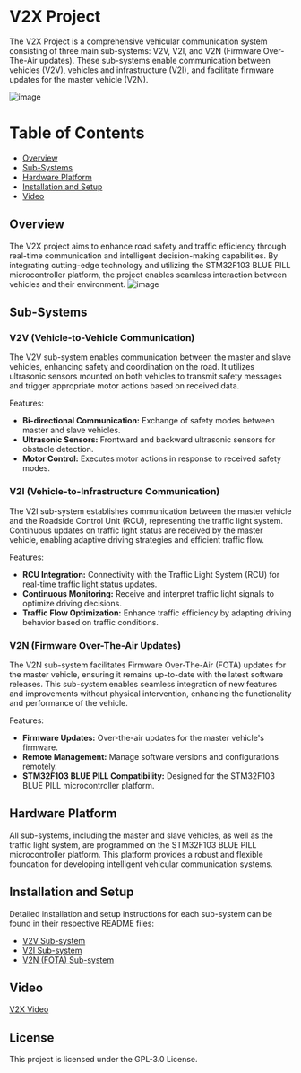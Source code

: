 # V2X Project
The V2X Project is a comprehensive vehicular communication system consisting of three main sub-systems: V2V, V2I, and V2N (Firmware Over-The-Air updates). These sub-systems enable communication between vehicles (V2V), vehicles and infrastructure (V2I), and facilitate firmware updates for the master vehicle (V2N).

![image](https://github.com/mohnagah/V2X_STM32_BLUEPILL/assets/157398651/ecb7130c-e697-464e-97d5-9eb3485a362e)

# Table of Contents
* [Overview](#Overview)
* [Sub-Systems](#Sub-Systems)
* [Hardware Platform](#Hardware_Platform)
* [Installation and Setup](#Installation_and_Setup)
* [Video](#Video)

## Overview
The V2X project aims to enhance road safety and traffic efficiency through real-time communication and intelligent decision-making capabilities. By integrating cutting-edge technology and utilizing the STM32F103 BLUE PILL microcontroller platform, the project enables seamless interaction between vehicles and their environment.
![image](https://github.com/mohnagah/V2X_STM32_BLUEPILL/assets/157398651/f30fb74e-14cc-421d-8a61-ff6fae2f02bb)


## Sub-Systems
### V2V (Vehicle-to-Vehicle Communication)
The V2V sub-system enables communication between the master and slave vehicles, enhancing safety and coordination on the road. It utilizes ultrasonic sensors mounted on both vehicles to transmit safety messages and trigger appropriate motor actions based on received data.

Features:
- **Bi-directional Communication:** Exchange of safety modes between master and slave vehicles.
- **Ultrasonic Sensors:** Frontward and backward ultrasonic sensors for obstacle detection.
- **Motor Control:** Executes motor actions in response to received safety modes.

### V2I (Vehicle-to-Infrastructure Communication)
The V2I sub-system establishes communication between the master vehicle and the Roadside Control Unit (RCU), representing the traffic light system. Continuous updates on traffic light status are received by the master vehicle, enabling adaptive driving strategies and efficient traffic flow.

Features:
- **RCU Integration:** Connectivity with the Traffic Light System (RCU) for real-time traffic light status updates.
- **Continuous Monitoring:** Receive and interpret traffic light signals to optimize driving decisions.
- **Traffic Flow Optimization:** Enhance traffic efficiency by adapting driving behavior based on traffic conditions.

### V2N (Firmware Over-The-Air Updates)
The V2N sub-system facilitates Firmware Over-The-Air (FOTA) updates for the master vehicle, ensuring it remains up-to-date with the latest software releases. This sub-system enables seamless integration of new features and improvements without physical intervention, enhancing the functionality and performance of the vehicle.

Features:
- **Firmware Updates:** Over-the-air updates for the master vehicle's firmware.
- **Remote Management:** Manage software versions and configurations remotely.
- **STM32F103 BLUE PILL Compatibility:** Designed for the STM32F103 BLUE PILL microcontroller platform.
  
## Hardware Platform
All sub-systems, including the master and slave vehicles, as well as the traffic light system, are programmed on the STM32F103 BLUE PILL microcontroller platform. This platform provides a robust and flexible foundation for developing intelligent vehicular communication systems.

## Installation and Setup
Detailed installation and setup instructions for each sub-system can be found in their respective README files:
* [V2V Sub-system](https://github.com/mohnagah/V2X_STM32_BLUEPILL/blob/main/V2V/README.md)
* [V2I Sub-system](https://github.com/mohnagah/V2X_STM32_BLUEPILL/blob/main/V2I/README.md)
* [V2N (FOTA) Sub-system](https://github.com/mohnagah/V2X_STM32_BLUEPILL/blob/main/V2N(FOTA)/README.md)

## Video
[V2X Video](https://drive.google.com/file/d/1F-bdVTFiJUpT6BwC1ZCleQs7BNeWXbmT/view?usp=sharing)

## License
This project is licensed under the GPL-3.0 License.
